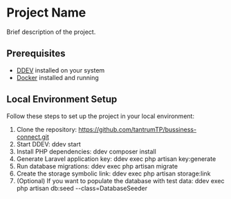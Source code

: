 # Project Name

Brief description of the project.

## Prerequisites

- [DDEV](https://ddev.readthedocs.io/en/stable/) installed on your system
- [Docker](https://www.docker.com/get-started) installed and running

## Local Environment Setup

Follow these steps to set up the project in your local environment:

1. Clone the repository: https://github.com/tantrumTP/bussiness-connect.git
2. Start DDEV: ddev start
3. Install PHP dependencies: ddev composer install
4. Generate Laravel application key: ddev exec php artisan key:generate
5. Run database migrations: ddev exec php artisan migrate
6. Create the storage symbolic link: ddev exec php artisan storage:link
7. (Optional) If you want to populate the database with test data: ddev exec php artisan db:seed --class=DatabaseSeeder